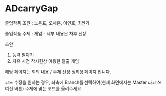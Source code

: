 # ADcarryGap

졸업작품 조원 : 노윤표, 오세훈, 이인호, 최인기

졸업작품 주제 : 게임 - 세부 내용은 차후 선정

초안
1. 능력 알까기
2. 자유 시점 착시현상 이용한 탈출 게임

해당 페이지는 회의 내용 / 주제 선정 정리용 페이지 입니다.

코드 수정을 원하는 경우, 좌측에 Branch를 선택하여(현재 화면에서는 Master 라고 쓰여진 버튼) 주제에 맞는 코드를 올려주세요.
